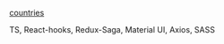 [countries](https://IharTsykala.github.io/countries)

TS, React-hooks, Redux-Saga, Material UI, Axios, SASS
